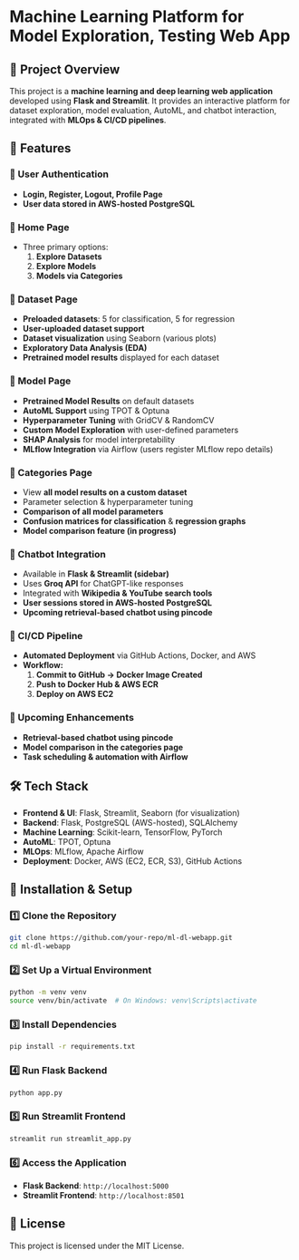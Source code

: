 # **Machine Learning Platform for Model Exploration, Testing Web App**  

## 📌 Project Overview

This project is a **machine learning and deep learning web application** developed using **Flask and Streamlit**. It provides an interactive platform for dataset exploration, model evaluation, AutoML, and chatbot interaction, integrated with **MLOps & CI/CD pipelines**.

## 🚀 Features

### 🔹 User Authentication

- **Login, Register, Logout, Profile Page**
- **User data stored in AWS-hosted PostgreSQL**

### 🔹 Home Page

- Three primary options:
  1. **Explore Datasets**
  2. **Explore Models**
  3. **Models via Categories**

### 🔹 Dataset Page

- **Preloaded datasets**: 5 for classification, 5 for regression
- **User-uploaded dataset support**
- **Dataset visualization** using Seaborn (various plots)
- **Exploratory Data Analysis (EDA)**
- **Pretrained model results** displayed for each dataset

### 🔹 Model Page

- **Pretrained Model Results** on default datasets
- **AutoML Support** using TPOT & Optuna
- **Hyperparameter Tuning** with GridCV & RandomCV
- **Custom Model Exploration** with user-defined parameters
- **SHAP Analysis** for model interpretability
- **MLflow Integration** via Airflow (users register MLflow repo details)

### 🔹 Categories Page

- View **all model results on a custom dataset**
- Parameter selection & hyperparameter tuning
- **Comparison of all model parameters**
- **Confusion matrices for classification** & **regression graphs**
- **Model comparison feature (in progress)**

### 🔹 Chatbot Integration

- Available in **Flask & Streamlit (sidebar)**
- Uses **Groq API** for ChatGPT-like responses
- Integrated with **Wikipedia & YouTube search tools**
- **User sessions stored in AWS-hosted PostgreSQL**
- **Upcoming retrieval-based chatbot using pincode**

### 🔹 CI/CD Pipeline

- **Automated Deployment** via GitHub Actions, Docker, and AWS
- **Workflow:**
  1. **Commit to GitHub → Docker Image Created**
  2. **Push to Docker Hub & AWS ECR**
  3. **Deploy on AWS EC2**

### 🔹 Upcoming Enhancements

- **Retrieval-based chatbot using pincode**
- **Model comparison in the categories page**
- **Task scheduling & automation with Airflow**

## 🛠️ Tech Stack

- **Frontend & UI**: Flask, Streamlit, Seaborn (for visualization)
- **Backend**: Flask, PostgreSQL (AWS-hosted), SQLAlchemy
- **Machine Learning**: Scikit-learn, TensorFlow, PyTorch
- **AutoML**: TPOT, Optuna
- **MLOps**: MLflow, Apache Airflow
- **Deployment**: Docker, AWS (EC2, ECR, S3), GitHub Actions

## 🔧 Installation & Setup

### 1️⃣ Clone the Repository

```bash
git clone https://github.com/your-repo/ml-dl-webapp.git
cd ml-dl-webapp
```

### 2️⃣ Set Up a Virtual Environment

```bash
python -m venv venv
source venv/bin/activate  # On Windows: venv\Scripts\activate
```

### 3️⃣ Install Dependencies

```bash
pip install -r requirements.txt
```

### 4️⃣ Run Flask Backend

```bash
python app.py
```

### 5️⃣ Run Streamlit Frontend

```bash
streamlit run streamlit_app.py
```

### 6️⃣ Access the Application

- **Flask Backend**: `http://localhost:5000`
- **Streamlit Frontend**: `http://localhost:8501`


## 📝 License

This project is licensed under the MIT License.

